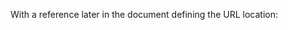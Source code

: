 
With a reference later in the document defining the URL location:

[id]: https://octodex.github.com/images/dojocat.jpg  "The Dojocat"